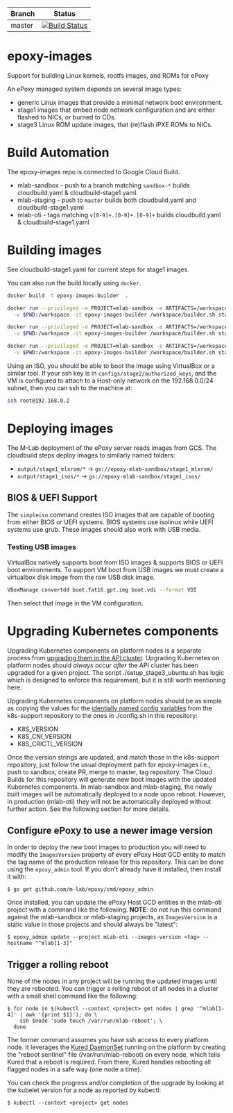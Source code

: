 | Branch | Status |
|--------|--------|
| master | [![Build Status](https://travis-ci.org/m-lab/epoxy-images.svg?branch=master)](https://travis-ci.org/m-lab/epoxy-images) |

# epoxy-images

Support for building Linux kernels, rootfs images, and ROMs for ePoxy

An ePoxy managed system depends on several image types:

 * generic Linux images that provide a minimal network boot environment.
 * stage1 images that embed node network configuration and are either flashed
   to NICs, or burned to CDs.
 * stage3 Linux ROM update images, that (re)flash iPXE ROMs to NICs.

# Build Automation

The epoxy-images repo is connected to Google Cloud Build.

* mlab-sandbox - push to a branch matching `sandbox-*` builds cloudbuild.yaml &
  cloudbuild-stage1.yaml.
* mlab-staging - push to `master` builds both cloudbuild.yaml and
  cloudbuild-stage1.yaml
* mlab-oti - tags matching `v[0-9]+.[0-9]+.[0-9]+` builds cloudbuild.yaml &
  cloudbuild-stage1.yaml

# Building images

See cloudbuild-stage1.yaml for current steps for stage1 images.

You can also run the build locally using `docker`.

```sh
docker build -t epoxy-images-builder  .

docker run --privileged -e PROJECT=mlab-sandbox -e ARTIFACTS=/workspace/output \
  -v $PWD:/workspace -it epoxy-images-builder /workspace/builder.sh stage1_minimal

docker run --privileged -e PROJECT=mlab-sandbox -e ARTIFACTS=/workspace/output \
  -v $PWD:/workspace -it epoxy-images-builder /workspace/builder.sh stage1_mlxrom

docker run --privileged -e PROJECT=mlab-sandbox -e ARTIFACTS=/workspace/output \
  -v $PWD:/workspace -it epoxy-images-builder /workspace/builder.sh stage1_isos
```

Using an ISO, you should be able to boot the image using VirtualBox or a
similar tool. If your ssh key is in `configs/stage2/authorized_keys`, and the VM
is configured to attach to a Host-only network on the 192.168.0.0/24 subnet,
then you can ssh to the machine at:

```sh
ssh root@192.168.0.2
```

# Deploying images

The M-Lab deployment of the ePoxy server reads images from GCS. The cloudbuild
steps deploy images to similarly named folders:

* `output/stage1_mlxrom/*` -> `gs://epoxy-mlab-sandbox/stage1_mlxrom/`
* `output/stage1_isos/*` -> `gs://epoxy-mlab-sandbox/stage1_isos/`

## BIOS & UEFI Support

The `simpleiso` command creates ISO images that are capable of booting from
either BIOS or UEFI systems. BIOS systems use isolinux while UEFI systems use
grub. These images should also work with USB media.

### Testing USB images

VirtualBox natively supports boot from ISO images & supports BIOS or UEFI
boot environments. To support VM boot from USB images we must create a
virtualbox disk image from the raw USB disk image.

```bash
VBoxManage convertdd boot.fat16.gpt.img boot.vdi --format VDI
```

Then select that image in the VM configuration.

# Upgrading Kubernetes components

Upgrading Kubernetes components on platform nodes is a separate process from
[upgrading them in the API
cluster](https://github.com/m-lab/k8s-support/#upgrading-the-api-cluster).
Upgrading Kubernetes on platform nodes should _always_ occur _after_ the API
cluster has been upgraded for a given project. The script
./setup\_stage3\_ubuntu.sh has logic which is designed to enforce this
requirement, but it is still worth mentioning here.

Upgrading Kubernetes components on platform nodes should be as simple as
copying the values for the [identially named config
variables](https://github.com/m-lab/k8s-support/blob/master/manage-cluster/k8s_deploy.conf#L31)
from the k8s-support repository to the ones in ./config.sh in this repository:

* K8S\_VERSION
* K8S\_CNI\_VERSION
* K8S\_CRICTL\_VERSION

Once the version strings are updated, and match those in the k8s-support
repository, just follow the usual deployment path for epoxy-images i.e., push
to sandbox, create PR, merge to master, tag repository. The Cloud Builds for
this repository will generate new boot images with the updated Kubernetes
components. In mlab-sandbox and mlab-staging, the newly built images will be
automatically deployed to a node upon reboot. However, in production (mlab-oti)
they will not be automatically deployed without further action. See the
following section for more details.

## Configure ePoxy to use a newer image version

In order to deploy the new boot images to production you will need to modify
the `ImagesVersion` property of every ePoxy Host GCD entity to match the tag
name of the production release for this repository. This can be done using the
`epoxy_admin` tool. If you don't already have it installed, then install it
with:

```
$ go get github.com/m-lab/epoxy/cmd/epoxy_admin
```

Once installed, you can update the ePoxy Host GCD entities in the mlab-oti
project with a command like the following. **NOTE**: do not run this command
against the mlab-sandbox or mlab-staging projects, as `ImagesVersion` is a
static value in those projects and should always be "latest":

```
$ epoxy_admin update --project mlab-oti --images-version <tag> --hostname "^mlab[1-3]"
```

## Trigger a rolling reboot

None of the nodes in any project will be running the updated images until they
are rebooted. You can trigger a rolling reboot of all nodes in a cluster with a
small shell command like the following:

```
$ for node in $(kubectl --context <project> get nodes | grep '^mlab[1-4]' | awk '{print $1}'); do \
    ssh $node 'sudo touch /var/run/mlab-reboot'; \
  done
```

The former command assumes you have ssh access to every platform node. It
leverages the [Kured
DaemonSet](https://github.com/m-lab/k8s-support/blob/master/k8s/daemonsets/core/kured.jsonnet)
running on the platform by creating the "reboot sentinel" file
(/var/run/mlab-reboot) on every node, which tells Kured that a reboot is
required. From there, Kured handles rebooting all flagged nodes in a safe way
(one node a time).

You can check the progress and/or completion of the upgrade by looking at the
kubelet version for a node as reported by kubectl:

```
$ kubectl --context <project> get nodes
```

